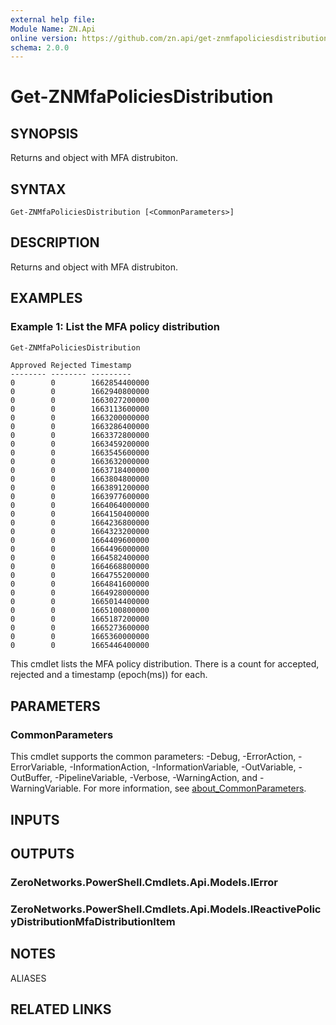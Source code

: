 ```yaml
---
external help file:
Module Name: ZN.Api
online version: https://github.com/zn.api/get-znmfapoliciesdistribution
schema: 2.0.0
---
```


# Get-ZNMfaPoliciesDistribution

## SYNOPSIS
Returns and object with MFA distrubiton.

## SYNTAX

```
Get-ZNMfaPoliciesDistribution [<CommonParameters>]
```

## DESCRIPTION
Returns and object with MFA distrubiton.

## EXAMPLES

### Example 1: List the MFA policy distribution
```powershell
Get-ZNMfaPoliciesDistribution
```

```output
Approved Rejected Timestamp
-------- -------- ---------
0        0        1662854400000
0        0        1662940800000
0        0        1663027200000
0        0        1663113600000
0        0        1663200000000
0        0        1663286400000
0        0        1663372800000
0        0        1663459200000
0        0        1663545600000
0        0        1663632000000
0        0        1663718400000
0        0        1663804800000
0        0        1663891200000
0        0        1663977600000
0        0        1664064000000
0        0        1664150400000
0        0        1664236800000
0        0        1664323200000
0        0        1664409600000
0        0        1664496000000
0        0        1664582400000
0        0        1664668800000
0        0        1664755200000
0        0        1664841600000
0        0        1664928000000
0        0        1665014400000
0        0        1665100800000
0        0        1665187200000
0        0        1665273600000
0        0        1665360000000
0        0        1665446400000
```

This cmdlet lists the MFA policy distribution.
There is a count for accepted, rejected and a timestamp (epoch(ms)) for each.

## PARAMETERS

### CommonParameters
This cmdlet supports the common parameters: -Debug, -ErrorAction, -ErrorVariable, -InformationAction, -InformationVariable, -OutVariable, -OutBuffer, -PipelineVariable, -Verbose, -WarningAction, and -WarningVariable. For more information, see [about_CommonParameters](http://go.microsoft.com/fwlink/?LinkID=113216).

## INPUTS

## OUTPUTS

### ZeroNetworks.PowerShell.Cmdlets.Api.Models.IError

### ZeroNetworks.PowerShell.Cmdlets.Api.Models.IReactivePolicyDistributionMfaDistributionItem

## NOTES

ALIASES

## RELATED LINKS

